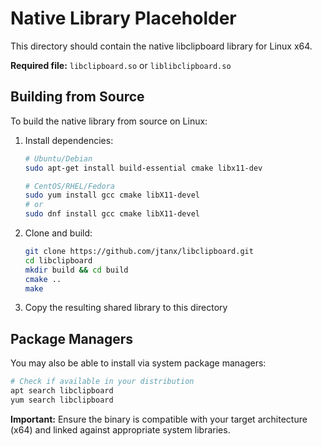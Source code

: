 # Native Library Placeholder

This directory should contain the native libclipboard library for Linux x64.

**Required file:** `libclipboard.so` or `liblibclipboard.so`

## Building from Source

To build the native library from source on Linux:

1. Install dependencies:
   ```bash
   # Ubuntu/Debian
   sudo apt-get install build-essential cmake libx11-dev

   # CentOS/RHEL/Fedora  
   sudo yum install gcc cmake libX11-devel
   # or
   sudo dnf install gcc cmake libX11-devel
   ```

2. Clone and build:
   ```bash
   git clone https://github.com/jtanx/libclipboard.git
   cd libclipboard
   mkdir build && cd build
   cmake ..
   make
   ```

3. Copy the resulting shared library to this directory

## Package Managers

You may also be able to install via system package managers:
```bash
# Check if available in your distribution
apt search libclipboard
yum search libclipboard
```

**Important:** Ensure the binary is compatible with your target architecture (x64) and linked against appropriate system libraries.
